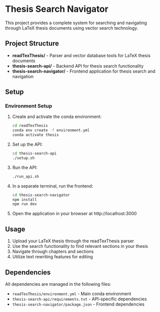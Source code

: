 # Thesis Search Navigator

This project provides a complete system for searching and navigating through LaTeX thesis documents using vector search technology.

## Project Structure

- **readTexThesis/** - Parser and vector database tools for LaTeX thesis documents
- **thesis-search-api/** - Backend API for thesis search functionality
- **thesis-search-navigator/** - Frontend application for thesis search and navigation

## Setup

### Environment Setup

1. Create and activate the conda environment:
   ```bash
   cd readTexThesis
   conda env create -f environment.yml
   conda activate thesis
   ```

2. Set up the API:
   ```bash
   cd thesis-search-api
   ./setup.sh
   ```

3. Run the API:
   ```bash
   ./run_api.sh
   ```

4. In a separate terminal, run the frontend:
   ```bash
   cd thesis-search-navigator
   npm install
   npm run dev
   ```

5. Open the application in your browser at http://localhost:3000

## Usage

1. Upload your LaTeX thesis through the readTexThesis parser
2. Use the search functionality to find relevant sections in your thesis
3. Navigate through chapters and sections
4. Utilize text rewriting features for editing

## Dependencies

All dependencies are managed in the following files:
- `readTexThesis/environment.yml` - Main conda environment
- `thesis-search-api/requirements.txt` - API-specific dependencies
- `thesis-search-navigator/package.json` - Frontend dependencies 